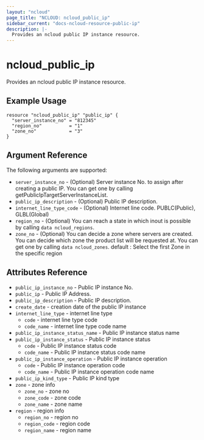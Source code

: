 ```yaml
---
layout: "ncloud"
page_title: "NCLOUD: ncloud_public_ip"
sidebar_current: "docs-ncloud-resource-public-ip"
description: |-
  Provides an ncloud public IP instance resource.
---
```


# ncloud_public_ip

Provides an ncloud public IP instance resource.

## Example Usage

```hcl
resource "ncloud_public_ip" "public_ip" {
  "server_instance_no" = "812345"
  "region_no"          = "1"
  "zone_no"            = "3"
}
```

## Argument Reference

The following arguments are supported:

* `server_instance_no` - (Optional) Server instance No. to assign after creating a public IP. You can get one by calling getPublicIpTargetServerInstanceList.
* `public_ip_description` - (Optional) Public IP description.
* `internet_line_type_code` - (Optional) Internet line code. PUBLC(Public), GLBL(Global)
* `region_no` - (Optional) You can reach a state in which inout is possible by calling `data ncloud_regions`.
* `zone_no` - (Optional) You can decide a zone where servers are created. You can decide which zone the product list will be requested at.
  You can get one by calling `data ncloud_zones`.
  default : Select the first Zone in the specific region

## Attributes Reference

* `public_ip_instance_no` - Public IP instance No.
* `public_ip` - Public IP Address.
* `public_ip_description` - Public IP description.
* `create_date` - creation date of the public IP instance
* `internet_line_type` - internet line type
    * `code` - internet line type code
    * `code_name` - internet line type code name
* `public_ip_instance_status_name` - Public IP instance status name
* `public_ip_instance_status` - Public IP instance status
    * `code` - Public IP instance status code
    * `code_name` - Public IP instance status code name
* `public_ip_instance_operation` - Public IP instance operation
    * `code` - Public IP instance operation code
    * `code_name` - Public IP instance operation code name
* `public_ip_kind_type` - Public IP kind type
* `zone` - zone info
    * `zone_no` - zone no
    * `zone_code` - zone code
    * `zone_name` - zone name
* `region` - region info
    * `region_no` - region no
    * `region_code` - region code
    * `region_name` - region name

